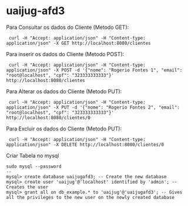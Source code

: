 # uaijug-afd3


Para Consultar os dados do Cliente (Metodo GET):

```
 curl -H "Accept: application/json" -H "Content-type: application/json" -X GET http://localhost:8080/clientes
```

Para inserir os dados do Cliente (Metodo POST):

```
 curl -H "Accept: application/json" -H "Content-type: application/json" -X POST -d '{"nome": "Rogerio Fontes 1", "email": "root@localhost", "cpf": "323333333333"}' http://localhost:8080/clientes
```

Para Alterar os dados do Cliente (Metodo PUT):

```
 curl -H "Accept: application/json" -H "Content-type: application/json" -X PUT -d '{"nome": "Rogerio Fontes 2", "email": "root@localhost", "cpf": "323333333333"}' http://localhost:8080/clientes/0
```

Para Excluir os dados do Cliente (Metodo PUT):

```
 curl -H "Accept: application/json" -H "Content-type: application/json" -X DELETE http://localhost:8080/clientes/0
```

Criar Tabela no mysql

```
sudo mysql --password
--
mysql> create database uaijugafd3; -- Create the new database
mysql> create user 'uaijug'@'localhost' identified by 'admin'; -- Creates the user
mysql> grant all on db_example.* to 'uaijug'@'uaijugafd3'; -- Gives all the privileges to the new user on the newly created database
```